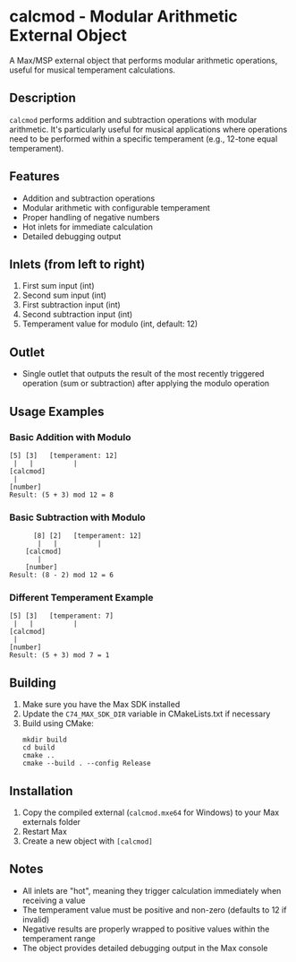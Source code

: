 # calcmod - Modular Arithmetic External Object

A Max/MSP external object that performs modular arithmetic operations, useful for musical temperament calculations.

## Description

`calcmod` performs addition and subtraction operations with modular arithmetic. It's particularly useful for musical applications where operations need to be performed within a specific temperament (e.g., 12-tone equal temperament).

## Features

- Addition and subtraction operations
- Modular arithmetic with configurable temperament
- Proper handling of negative numbers
- Hot inlets for immediate calculation
- Detailed debugging output

## Inlets (from left to right)

1. First sum input (int)
2. Second sum input (int)
3. First subtraction input (int)
4. Second subtraction input (int)
5. Temperament value for modulo (int, default: 12)

## Outlet

- Single outlet that outputs the result of the most recently triggered operation (sum or subtraction) after applying the modulo operation

## Usage Examples

### Basic Addition with Modulo
```
[5] [3]   [temperament: 12]
 |   |          |
[calcmod]
 |
[number]
Result: (5 + 3) mod 12 = 8
```

### Basic Subtraction with Modulo
```
      [8] [2]   [temperament: 12]
       |   |          |
    [calcmod]
       |
    [number]
Result: (8 - 2) mod 12 = 6
```

### Different Temperament Example
```
[5] [3]   [temperament: 7]
 |   |          |
[calcmod]
 |
[number]
Result: (5 + 3) mod 7 = 1
```

## Building

1. Make sure you have the Max SDK installed
2. Update the `C74_MAX_SDK_DIR` variable in CMakeLists.txt if necessary
3. Build using CMake:
   ```
   mkdir build
   cd build
   cmake ..
   cmake --build . --config Release
   ```

## Installation

1. Copy the compiled external (`calcmod.mxe64` for Windows) to your Max externals folder
2. Restart Max
3. Create a new object with `[calcmod]`

## Notes

- All inlets are "hot", meaning they trigger calculation immediately when receiving a value
- The temperament value must be positive and non-zero (defaults to 12 if invalid)
- Negative results are properly wrapped to positive values within the temperament range
- The object provides detailed debugging output in the Max console